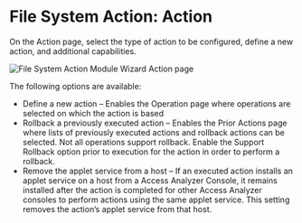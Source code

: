 # File System Action: Action

On the Action page, select the type of action to be configured, define a new action, and additional
capabilities.

![File System Action Module Wizard Action page](/img/product_docs/accessanalyzer/admin/action/filesystem/action.webp)

The following options are available:

- Define a new action – Enables the Operation page where operations are selected on which the action
  is based
- Rollback a previously executed action – Enables the Prior Actions page where lists of previously
  executed actions and rollback actions can be selected. Not all operations support rollback. Enable
  the Support Rollback option prior to execution for the action in order to perform a rollback.
- Remove the applet service from a host – If an executed action installs an applet service on a host
  from a Access Analyzer Console, it remains installed after the action is completed for other
  Access Analyzer consoles to perform actions using the same applet service. This setting removes
  the action’s applet service from that host.
